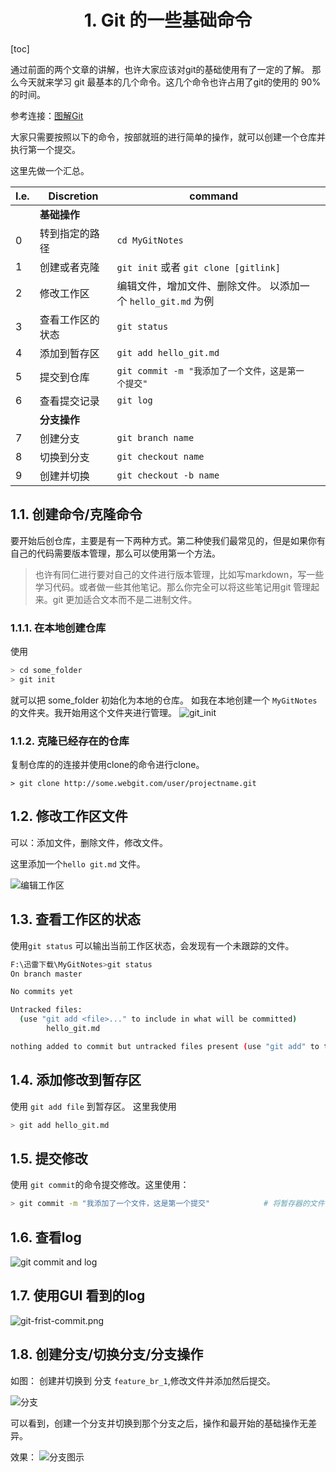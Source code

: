 <div align=center>

# 1. Git 的一些基础命令
</div>

[toc]

通过前面的两个文章的讲解，也许大家应该对git的基础使用有了一定的了解。
那么今天就来学习 git 最基本的几个命令。这几个命令也许占用了git的使用的 90% 的时间。

参考连接：[图解Git](http://marklodato.github.io/visual-git-guide/index-zh-cn.html)

大家只需要按照以下的命令，按部就班的进行简单的操作，就可以创建一个仓库并执行第一个提交。

这里先做一个汇总。

| I.e. | Discretion       | command                                                    |   |
|------|------------------|------------------------------------------------------------|---|
|      | **基础操作**     |                                                            |   |
| 0    | 转到指定的路径   | `cd MyGitNotes`                                            |   |
| 1    | 创建或者克隆     | `git init`  或者 `git clone [gitlink]`                     |   |
| 2    | 修改工作区       | 编辑文件，增加文件、删除文件。 以添加一个 `hello_git.md` 为例 |   |
| 3    | 查看工作区的状态 | `git status`                                               |   |
| 4    | 添加到暂存区     | `git add hello_git.md`                                     |   |
| 5    | 提交到仓库       | `git commit -m "我添加了一个文件，这是第一个提交"`          |   |
| 6    | 查看提交记录     | `git log `                                                 |   |
|      | **分支操作**     |                                                            |   |
| 7    | 创建分支         | `git branch name`                                          |   |
| 8    | 切换到分支       | `git checkout name`                                        |   |
| 9    | 创建并切换       | `git checkout -b name`                                     |   |


## 1.1. 创建命令/克隆命令
要开始后创仓库，主要是有一下两种方式。第二种使我们最常见的，但是如果你有自己的代码需要版本管理，那么可以使用第一个方法。

> 也许有同仁进行要对自己的文件进行版本管理，比如写markdown，写一些学习代码。或者做一些其他笔记。那么你完全可以将这些笔记用git 管理起来。git 更加适合文本而不是二进制文件。
### 1.1.1. 在本地创建仓库
使用
```bash
> cd some_folder
> git init 
```
就可以把 some_folder 初始化为本地的仓库。
如我在本地创建一个 `MyGitNotes` 的文件夹。我开始用这个文件夹进行管理。
![git_init](image/git-init.gif)

### 1.1.2. 克隆已经存在的仓库
复制仓库的的连接并使用clone的命令进行clone。
```
> git clone http://some.webgit.com/user/projectname.git
```
## 1.2. 修改工作区文件
可以：添加文件，删除文件，修改文件。

这里添加一个`hello git.md` 文件。

![编辑工作区](image/edit-workspace.png)

## 1.3. 查看工作区的状态
使用`git status` 可以输出当前工作区状态，会发现有一个未跟踪的文件。

```bash
F:\迅雷下载\MyGitNotes>git status
On branch master

No commits yet

Untracked files:
  (use "git add <file>..." to include in what will be committed)
        hello_git.md

nothing added to commit but untracked files present (use "git add" to track)
```

## 1.4. 添加修改到暂存区
使用 `git add file` 到暂存区。
这里我使用
```bash
> git add hello_git.md
```

## 1.5. 提交修改
使用 `git commit`的命令提交修改。这里使用：
```bash
> git commit -m "我添加了一个文件，这是第一个提交"            # 将暂存器的文件存放到仓库中。
```
## 1.6. 查看log

![git commit and log](image/git-commit-log.gif)

## 1.7. 使用GUI 看到的log

![git-frist-commit.png](image/git-frist-commit.png)

## 1.8. 创建分支/切换分支/分支操作

如图： 创建并切换到 分支 `feature_br_1`,修改文件并添加然后提交。

![分支](image/git-branch-demo.png)

可以看到，创建一个分支并切换到那个分支之后，操作和最开始的基础操作无差异。

效果：
![分支图示](image/git-branch-demo-graph.png)


